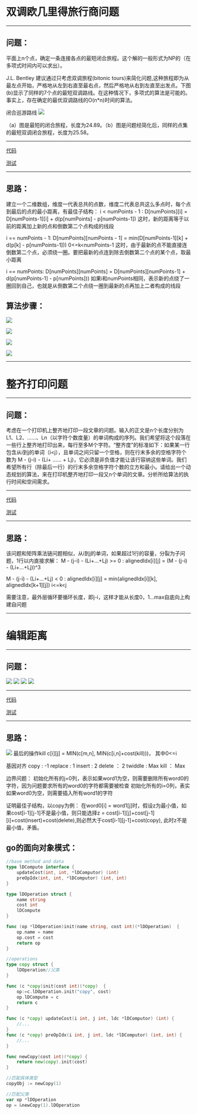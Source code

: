 # 双调欧几里得旅行商问题
--------
## 问题：
平面上n个点，确定一条连接各点的最短闭合旅程。这个解的一般形式为NP的（在多项式时间内可以求出）。

J.L. Bentley 建议通过只考虑双调旅程(bitonic tours)来简化问题,这种旅程即为从最左点开始，严格地从左到右直至最右点，然后严格地从右到左直至出发点。下图(b)显示了同样的7个点的最短双调路线。在这种情况下，多项式的算法是可能的。事实上，存在确定的最优双调路线的O(n*n)时间的算法。

闭合巡游路线
![](https://github.com/shady831213/algorithms/blob/master/dp/static/dp1.PNG)

（a）图是最短的闭合旅程，长度为24.89。（b）图是问题经简化后，同样的点集的最短双调闭合旅程，长度为25.58。

--------
[代码](https://github.com/shady831213/algorithms/blob/master/dp/bitonicTSP.go)

[测试](https://github.com/shady831213/algorithms/blob/master/dp/bitonicTSP_test.go)

--------
## 思路：
建立一个二维数组，维度一代表总共的点数，维度二代表总共这么多点时，每个点到最后的点的最小距离，有最佳子结构：
i < numPoints - 1 :
D[numPoints][i] = D[numPoints-1][i] + d(p[numPoints] - p[numPoints-1])
这时，新的距离等于以前的距离加上新的点和倒数第二个点构成的线段

i == numPoints - 1:
D[numPoints][numPoints - 1] = min(D[numPoints-1][k] + d(p[k] - p[numPoints-1])) 0<=k<numPoints-1
这时，由于最新的点不能直接连倒数第二个点，必须绕一圈。要把最新的点连到除去倒数第二个点的某个点，取最小距离

i == numPoints:
D[numPoints][numPoints] = D[numPoints][numPoints-1] + d(p[numPoints-1] - p[numPoints]))
如果i和numPoints相同，表示新的点绕了一圈回到自己，也就是从倒数第二个点绕一圈到最新的点再加上二者构成的线段

## 算法步骤：
![](https://github.com/shady831213/algorithms/blob/master/dp/static/ph2.PNG)

![](https://github.com/shady831213/algorithms/blob/master/dp/static/ph3.PNG)

![](https://github.com/shady831213/algorithms/blob/master/dp/static/ph4.PNG)

![](https://github.com/shady831213/algorithms/blob/master/dp/static/ph5.PNG)


--------
# 整齐打印问题
--------
## 问题：
考虑在一个打印机上整齐地打印一段文章的问题。输入的正文是n个长度分别为L1、L2、……、Ln（以字符个数度量）的单词构成的序列。我们希望将这个段落在一些行上整齐地打印出来，每行至多M个字符。“整齐度”的标准如下：如果某一行包含从i到j的单词（i<j），且单词之间只留一个空格，则在行末多余的空格字符个数为 M - (j-i) - (Li+ …… + Lj)，它必须是非负值才能让该行容纳这些单词。我们希望所有行（除最后一行）的行末多余空格字符个数的立方和最小。请给出一个动态规划的算法，来在打印机整齐地打印一段又n个单词的文章。分析所给算法的执行时间和空间需求。

--------
[代码](https://github.com/shady831213/algorithms/blob/master/dp/prettyPrint.go)

[测试](https://github.com/shady831213/algorithms/blob/master/dp/prettyPrint_test.go)

--------
## 思路：
该问题和矩阵乘法链问题相似，从i到j的单词，如果超过1行的容量，分裂为子问题，1行以内直接求解：
M - (j-i) - (Li+...+Lj) >= 0 :
alignedIdx[i][j] = (M - (j-i) - (Li+...+Lj))^3

M - (j-i) - (Li+...+Lj) < 0 :
alignedIdx[i][j] = min(alignedIdx[i][k], alignedIdx[k+1][j]) i<=k<j

需要注意，最外层循环要循环长度，即j-i，这样才能从长度0，1...max自底向上构建自问题


--------
# 编辑距离
--------
## 问题：
![](https://github.com/shady831213/algorithms/blob/master/dp/static/编辑距离.gif)
![](https://github.com/shady831213/algorithms/blob/master/dp/static/编辑距离1.gif)
![](https://github.com/shady831213/algorithms/blob/master/dp/static/编辑距离2.gif)
![](https://github.com/shady831213/algorithms/blob/master/dp/static/编辑距离3.gif)

--------
[代码](https://github.com/shady831213/algorithms/blob/master/dp/levenshteinDistance.go)

[测试](https://github.com/shady831213/algorithms/blob/master/dp/levenshteinDistance_test.go)

--------
## 思路：
![](https://github.com/shady831213/algorithms/blob/master/dp/static/编辑距离4.gif)
最后的操作kill
c[i][j] = MIN(c[m,n], MIN(c[i,n]+cost(kill)))， 其中0<=i

基因对齐
copy : -1
replace : 1
insert : 2
delete ： 2
twiddle : Max
kill ： Max

边界问题：
初始化所有的j=0列，表示如果word1为空，则需要删除所有word0的字符，因为问题要求所有的word0的字符都需要被检查
初始化所有的i=0列，表实如果word0为空，则需要插入所有word1的字符

证明最佳子结构，以copy为例：
在word0[i] = word1[j]时，假设z为最小值，如果cost[i-1][j-1]不是最小值，则只能选择z = cost[i-1][j]+cost[j-1][i]+cost(insert)+cost(delete),则必然大于cost[i-1][j-1]+cost(copy), 此时z不是最小值，矛盾。

## go的面向对象模式：
```go
//base method and data
type lDCompute interface {
	updateCost(int, int, *lDComputor) (int)
	preOpIdx(int, int, *lDComputor) (int, int)
}

type lDOperation struct {
	name string
	cost int
	lDCompute
}

func (op *lDOperation)init(name string, cost int)(*lDOperation)  {
	op.name = name
	op.cost = cost
	return op
}

//operations
type copy struct {
	lDOperation//父类
}

func (c *copy)init(cost int)(*copy)  {
	op:=c.lDOperation.init("copy", cost)
	op.lDCompute = c
	return c
}

func (c *copy) updateCost(i int, j int, ldc *lDComputor) (int) {
	//...
}
func (c *copy) preOpIdx(i int, j int, ldc *lDComputor) (int, int) {
	//...
}

func newCopy(cost int)(*copy) {
	return new(copy).init(cost)
}

//匹配具体类型
copyObj := newCopy(1)

//匹配父类
var op *lDOperation
op = &newCopy(1).lDOperation
```
